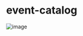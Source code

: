 # event-catalog
![image](https://github.com/user-attachments/assets/b4458569-41ed-4cdc-9ddc-937d904cb992)

